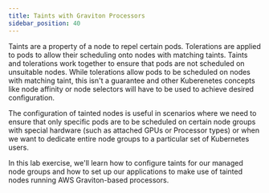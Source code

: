 ```yaml
---
title: Taints with Graviton Processors
sidebar_position: 40
---
```


Taints are a property of a node to repel certain pods. Tolerations are applied to pods to allow their scheduling onto nodes with matching taints. Taints and tolerations work together to ensure that pods are not scheduled on unsuitable nodes. While tolerations allow pods to be scheduled on nodes with matching taint, this isn't a guarantee and other Kuberenetes concepts like node affinity or node selectors will have to be used to achieve desired configuration. 

The configuration of tainted nodes is useful in scenarios where we need to ensure that only specific pods are to be scheduled on certain node groups with special hardware (such as attached GPUs or Processor types) or when we want to dedicate entire node groups to a particular set of Kubernetes users. 

In this lab exercise, we'll learn how to configure taints for our managed node groups and how to set up our applications to make use of tainted nodes running AWS Graviton-based processors.